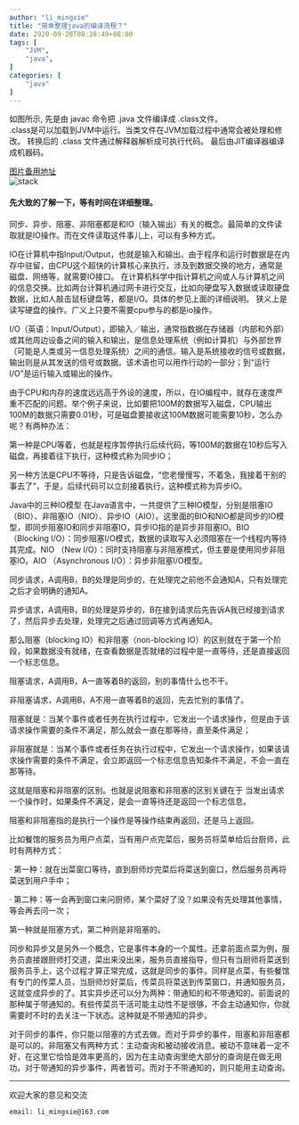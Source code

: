 ```yaml
---
author: "li_mingxie"
title: "简单整理java的编译流程？"
date: 2920-09-28T08:28:49+08:00
tags: [
    "JVM",
    "java",
]
categories: [
    "java"
]
---
```


如图所示, 先是由 javac 命令把 .java 文件编译成 .class文件。  
.class是可以加载到JVM中运行。当类文件在JVM加载过程中通常会被处理和修改。
转换后的 .class 文件通过解释器解析成可执行代码。
最后由JIT编译器编译成机器码。

[图片备用地址](https://limingxie.github.io/images/java/compile/compile.png)  
![stack](https://mingxie-blog.oss-cn-beijing.aliyuncs.com/image/java/compile/compile.png)

#### **先大致的了解一下，等有时间在详细整理。**

同步、异步、阻塞、非阻塞都是和IO（输入输出）有关的概念。最简单的文件读取就是IO操作。而在文件读取这件事儿上，可以有多种方式。

IO在计算机中指Input/Output，也就是输入和输出。由于程序和运行时数据是在内存中驻留，由CPU这个超快的计算核心来执行，涉及到数据交换的地方，通常是磁盘、网络等，就需要IO接口。
在计算机科学中指计算机之间或人与计算机之间的信息交换。比如两台计算机通过网卡进行交互，比如向硬盘写入数据或读取硬盘数据，比如人敲击鼠标键盘等，都是I/O。具体的参见上面的详细说明。
狭义上是读写硬盘的操作。广义上只要不需要cpu参与的都是io操作。

I/O（英语：Input/Output），即输入／输出，通常指数据在存储器（内部和外部）或其他周边设备之间的输入和输出，是信息处理系统（例如计算机）与外部世界（可能是人类或另一信息处理系统）之间的通信。输入是系统接收的信号或数据，输出则是从其发送的信号或数据。该术语也可以用作行动的一部分；到“运行I/O”是运行输入或输出的操作。

由于CPU和内存的速度远远高于外设的速度，所以，在IO编程中，就存在速度严重不匹配的问题。举个例子来说，比如要把100M的数据写入磁盘，CPU输出100M的数据只需要0.01秒，可是磁盘要接收这100M数据可能需要10秒，怎么办呢？有两种办法：

第一种是CPU等着，也就是程序暂停执行后续代码，等100M的数据在10秒后写入磁盘，再接着往下执行，这种模式称为同步IO；

另一种方法是CPU不等待，只是告诉磁盘，“您老慢慢写，不着急，我接着干别的事去了”，于是，后续代码可以立刻接着执行，这种模式称为异步IO。

Java中的三种IO模型
在Java语言中，一共提供了三种IO模型，分别是阻塞IO（BIO）、非阻塞IO（NIO）、异步IO（AIO）。这里面的BIO和NIO都是同步的IO模型，即同步阻塞IO和同步非阻塞IO，异步IO指的是异步非阻塞IO。BIO （Blocking I/O）：同步阻塞I/O模式，数据的读取写入必须阻塞在一个线程内等待其完成。NIO （New I/O）：同时支持阻塞与非阻塞模式，但主要是使用同步非阻塞IO。AIO （Asynchronous I/O）：异步非阻塞I/O模型。


同步请求，A调用B，B的处理是同步的，在处理完之前他不会通知A，只有处理完之后才会明确的通知A。

异步请求，A调用B，B的处理是异步的，B在接到请求后先告诉A我已经接到请求了，然后异步去处理，处理完之后通过回调等方式再通知A。

那么阻塞（blocking IO）和非阻塞（non-blocking IO）的区别就在于第一个阶段，如果数据没有就绪，在查看数据是否就绪的过程中是一直等待，还是直接返回一个标志信息。

阻塞请求，A调用B，A一直等着B的返回，别的事情什么也不干。

非阻塞请求，A调用B，A不用一直等着B的返回，先去忙别的事情了。

阻塞就是：当某个事件或者任务在执行过程中，它发出一个请求操作，但是由于该请求操作需要的条件不满足，那么就会一直在那等待，直至条件满足；

非阻塞就是：当某个事件或者任务在执行过程中，它发出一个请求操作，如果该请求操作需要的条件不满足，会立即返回一个标志信息告知条件不满足，不会一直在那等待。

这就是阻塞和非阻塞的区别。也就是说阻塞和非阻塞的区别关键在于 当发出请求一个操作时，如果条件不满足，是会一直等待还是返回一个标志信息。

阻塞和非阻塞指的是执行一个操作是等操作结束再返回，还是马上返回。

比如餐馆的服务员为用户点菜，当有用户点完菜后，服务员将菜单给后台厨师，此时有两种方式：

· 第一种：就在出菜窗口等待，直到厨师炒完菜后将菜送到窗口，然后服务员再将菜送到用户手中；

· 第二种：等一会再到窗口来问厨师，某个菜好了没？如果没有先处理其他事情，等会再去问一次；

第一种就是阻塞方式，第二种则是非阻塞的。

同步和异步又是另外一个概念，它是事件本身的一个属性。还拿前面点菜为例，服务员直接跟厨师打交道，菜出来没出来，服务员直接指导，但只有当厨师将菜送到服务员手上，这个过程才算正常完成，这就是同步的事件。同样是点菜，有些餐馆有专门的传菜人员，当厨师炒好菜后，传菜员将菜送到传菜窗口，并通知服务员，这就变成异步的了。其实异步还可以分为两种：带通知的和不带通知的。前面说的那种属于带通知的。有些传菜员干活可能主动性不是很够，不会主动通知你，你就需要时不时的去关注一下状态。这种就是不带通知的异步。

对于同步的事件，你只能以阻塞的方式去做。而对于异步的事件，阻塞和非阻塞都是可以的。非阻塞又有两种方式：主动查询和被动接收消息。被动不意味着一定不好，在这里它恰恰是效率更高的，因为在主动查询里绝大部分的查询是在做无用功。对于带通知的异步事件，两者皆可。而对于不带通知的，则只能用主动查询。

----------------------------------------------
欢迎大家的意见和交流

`email: li_mingxie@163.com`